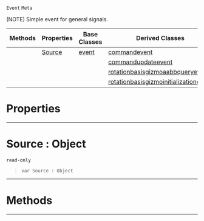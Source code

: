  `Event` `Meta`



(NOTE) Simple event for general signals.

|Methods|Properties|Base Classes|Derived Classes|
|---|---|---|---|
| |[ Source](https://plasmaengine.github.io/PlasmaDocs/Plasma1/C++/code_reference/class_reference/objectevent.md#source-object)|[event](https://plasmaengine.github.io/PlasmaDocs/Plasma1/C++/code_reference/class_reference/event.md)|[commandevent](https://plasmaengine.github.io/PlasmaDocs/Plasma1/C++/code_reference/class_reference/commandevent.md)|
| | | |[commandupdateevent](https://plasmaengine.github.io/PlasmaDocs/Plasma1/C++/code_reference/class_reference/commandupdateevent.md)|
| | | |[rotationbasisgizmoaabbqueryevent](https://plasmaengine.github.io/PlasmaDocs/Plasma1/C++/code_reference/class_reference/rotationbasisgizmoaabbqueryevent.md)|
| | | |[rotationbasisgizmoinitializationevent](https://plasmaengine.github.io/PlasmaDocs/Plasma1/C++/code_reference/class_reference/rotationbasisgizmoinitializationevent.md)|


 #  Properties


---  
 #  Source : Object

 `read-only`

> 
> ``` lang=cpp, name=Lightning
> var Source : Object


---  
 #  Methods


---  
 

 
